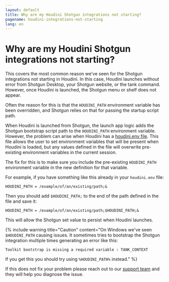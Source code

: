 ```yaml
---
layout: default
title: Why are my Houdini Shotgun integrations not starting?
pagename: houdini-integrations-not-starting
lang: en
---
```


# Why are my Houdini Shotgun integrations not starting?


This covers the most common reason we’ve seen for the Shotgun integrations not starting in Houdini. In this case,
Houdini launches without error from Shotgun Desktop, your Shotgun website, or the tank command. However, once Houdini
is launched, the Shotgun menu or shelf does not appear.

Often the reason for this is that the `HOUDINI_PATH` environment variable has been overridden, and Shotgun relies on that
 for passing the startup script path.

When Houdini is launched from Shotgun, the launch app logic adds the Shotgun bootstrap script path to the `HOUDINI_PATH`
environment variable. However, the problem can arise when Houdini has a
[houdini.env file](http://www.sidefx.com/docs/houdini/basics/config_env.html#setting-environment-variables).
This file allows the user to set environment variables that will be present when Houdini is loaded, but any values
defined in the file will overwrite pre-existing environment variables in the current session.

The fix for this is to make sure you include the pre-existing `HOUDINI_PATH` environment variable in the new definition
for that variable.

For example, if you have something like this already in your `houdini.env` file:

    HOUDINI_PATH = /example/of/an/existing/path;&

Then you should add `$HOUDINI_PATH;` to the end of the path defined in the file and save it:

    HOUDINI_PATH = /example/of/an/existing/path;$HOUDINI_PATH;&

This will allow the Shotgun set value to persist when Houdini launches.

{% include warning title="Caution" content="On Windows we've seen `$HOUDINI_PATH` causing issues. It sometimes tries to bootstrap the Shotgun integration multiple times generating an error like this: 

    Toolkit bootstrap is missing a required variable : TANK_CONTEXT

If you get this you should try using `%HOUDINI_PATH%` instead." %}

If this does not fix your problem please reach out to our [support team](https://support.shotgunsoftware.com/hc/en-us/requests/new) and they will help you diagnose the issue.